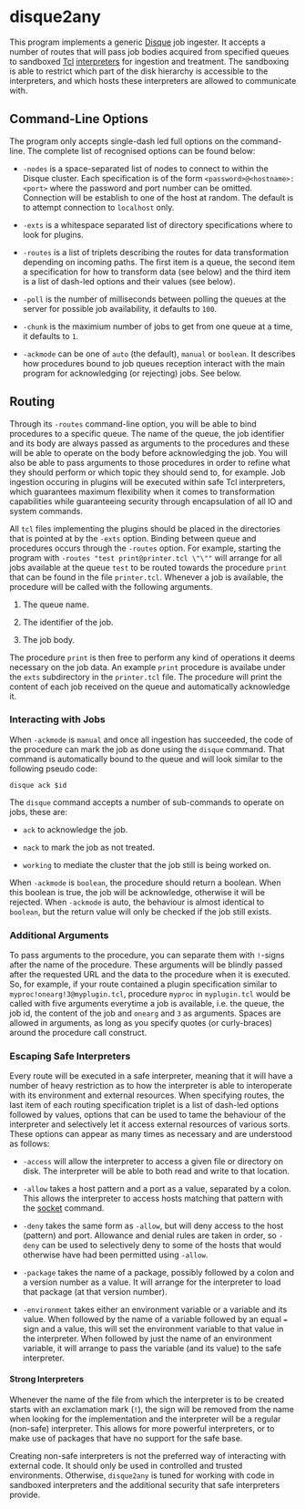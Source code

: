 # disque2any

This program implements a generic [Disque](https://github.com/antirez/disque)
job ingester. It accepts a number of routes that will pass job bodies acquired
from specified queues to sandboxed [Tcl](https://www.tcl.tk/)
[interpreters](https://www.tcl.tk/man/tcl8.6/TclCmd/safe.htm) for ingestion and
treatment. The sandboxing is able to restrict which part of the disk hierarchy
is accessible to the interpreters, and which hosts these interpreters are
allowed to communicate with.

## Command-Line Options

The program only accepts single-dash led full options on the command-line.
The complete list of recognised options can be found below:

- `-nodes` is a space-separated list of nodes to connect to within the Disque
  cluster. Each specification is of the form `<password>@<hostname>:<port>`
  where the password and port number can be omitted. Connection will be
  establish to one of the host at random. The default is to attempt connection
  to `localhost` only.
  
- `-exts` is a whitespace separated list of directory specifications where to
  look for plugins.
  
- `-routes` is a list of triplets describing the routes for data transformation
  depending on incoming paths. The first item is a queue, the second item a
  specification for how to transform data (see below) and the third item is a
  list of dash-led options and their values (see below).
  
- `-poll` is the number of milliseconds between polling the queues at the server
  for possible job availability, it defaults to `100`.
  
- `-chunk` is the maximium number of jobs to get from one queue at a time, it
  defaults to `1`.

- `-ackmode` can be one of `auto` (the default), `manual` or `boolean`. It
  describes how procedures bound to job queues reception interact with the main
  program for acknowledging (or rejecting) jobs. See below.

## Routing

Through its `-routes` command-line option, you will be able to bind procedures
to a specific queue. The name of the queue, the job identifier and its body are
always passed as arguments to the procedures and these will be able to operate
on the body before acknowledging the job. You will also be able to pass
arguments to those procedures in order to refine what they should perform or
which topic they should send to, for example. Job ingestion occuring in plugins
will be executed within safe Tcl interpreters, which guarantees maximum
flexibility when it comes to transformation capabilities while guaranteeing
security through encapsulation of all IO and system commands.

All `tcl` files implementing the plugins should be placed in the directories
that is pointed at by the `-exts` option. Binding between queue and procedures
occurs through the `-routes` option. For example, starting the program with
`-routes "test print@printer.tcl \"\""` will arrange for all jobs available at
the queue `test` to be routed towards the procedure `print` that can be found in
the file `printer.tcl`. Whenever a job is available, the procedure will be
called with the following arguments.

1. The queue name.

2. The identifier of the job.

3. The job body.

The procedure `print` is then free to perform any kind of operations it deems
necessary on the job data. An example `print` procedure is availabe under the
`exts` subdirectory in the `printer.tcl` file. The procedure will print the
content of each job received on the queue and automatically acknowledge it.

### Interacting with Jobs

When `-ackmode` is `manual` and once all ingestion has succeeded, the code of
the procedure can mark the job as done using the `disque` command.  That command
is automatically bound to the queue and will look similar to the following
pseudo code:

    disque ack $id

The `disque` command accepts a number of sub-commands to operate on jobs, these
are:

- `ack` to acknowledge the job.

- `nack` to mark the job as not treated.

- `working` to mediate the cluster that the job still is being worked on.

When `-ackmode` is `boolean`, the procedure should return a boolean. When this
boolean is true, the job will be acknowledge, otherwise it will be rejected.
When `-ackmode` is auto, the behaviour is almost identical to `boolean`, but the
return value will only be checked if the job still exists.

### Additional Arguments

To pass arguments to the procedure, you can separate them with `!`-signs after
the name of the procedure.  These arguments will be blindly passed after the
requested URL and the data to the procedure when it is executed.  So, for
example, if your route contained a plugin specification similar to
`myproc!onearg!3@myplugin.tcl`, procedure `myproc` in `myplugin.tcl` would be
called with five arguments everytime a job is available, i.e. the queue, the job
id, the content of the job and `onearg` and `3` as arguments.  Spaces are
allowed in arguments, as long as you specify quotes (or curly-braces) around the
procedure call construct.

### Escaping Safe Interpreters

Every route will be executed in a safe interpreter, meaning that it will have a
number of heavy restriction as to how the interpreter is able to interoperate
with its environment and external resources. When specifying routes, the last
item of each routing specification triplet is a list of dash-led options
followed by values, options that can be used to tame the behaviour of the
interpreter and selectively let it access external resources of various sorts.
These options can appear as many times as necessary and are understood as
follows:

- `-access` will allow the interpreter to access a given file or directory on
  disk. The interpreter will be able to both read and write to that location.

- `-allow` takes a host pattern and a port as a value, separated by a colon.
  This allows the interpreter to access hosts matching that pattern with the
  [socket] command.

- `-deny` takes the same form as `-allow`, but will deny access to the host
  (pattern) and port. Allowance and denial rules are taken in order, so `-deny`
  can be used to selectively deny to some of the hosts that would otherwise have
  had been permitted using `-allow`.

- `-package` takes the name of a package, possibly followed by a colon and a
  version number as a value. It will arrange for the interpreter to load that
  package (at that version number).

- `-environment` takes either an environment variable or a variable and its
  value. When followed by the name of a variable followed by an equal `=` sign
  and a value, this will set the environment variable to that value in the
  interpreter. When followed by just the name of an environment variable, it
  will arrange to pass the variable (and its value) to the safe interpreter.

  [socket]: https://www.tcl.tk/man/tcl/TclCmd/socket.htm

#### Strong Interpreters

Whenever the name of the file from which the interpreter is to be created starts
with an exclamation mark (`!`), the sign will be removed from the name when
looking for the implementation and the interpreter will be a regular (non-safe)
interpreter. This allows for more powerful interpreters, or to make use of
packages that have no support for the safe base.

Creating non-safe interpreters is not the preferred way of interacting with
external code. It should only be used in controlled and trusted environments.
Otherwise, `disque2any` is tuned for working with code in sandboxed interpreters
and the additional security that safe interpreters provide.